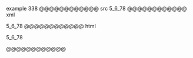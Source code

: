example 338
@@@@@@@@@@@@ src
5_6_78
@@@@@@@@@@@@ xml
<?xml version="1.0" encoding="UTF-8"?>
<!DOCTYPE document SYSTEM "CommonMark.dtd">
<document xmlns="http://commonmark.org/xml/1.0">
  <paragraph>
    <text>5_6_78</text>
  </paragraph>
</document>
@@@@@@@@@@@@ html
<p>5_6_78</p>
@@@@@@@@@@@@
